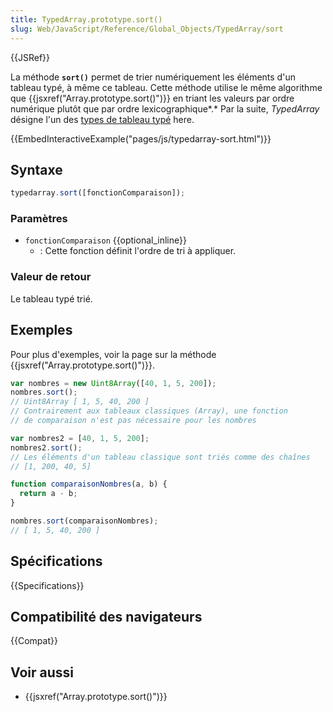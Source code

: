 ```yaml
---
title: TypedArray.prototype.sort()
slug: Web/JavaScript/Reference/Global_Objects/TypedArray/sort
---
```


{{JSRef}}

La méthode **`sort()`** permet de trier numériquement les éléments d'un tableau typé, à même ce tableau. Cette méthode utilise le même algorithme que {{jsxref("Array.prototype.sort()")}} en triant les valeurs par ordre numérique plutôt que par ordre lexicographique*.* Par la suite, _TypedArray_ désigne l'un des [types de tableau typé](/fr/docs/Web/JavaScript/Reference/Objets_globaux/TypedArray#Les_objets_TypedArray) here.

{{EmbedInteractiveExample("pages/js/typedarray-sort.html")}}

## Syntaxe

```js
typedarray.sort([fonctionComparaison]);
```

### Paramètres

- `fonctionComparaison` {{optional_inline}}
  - : Cette fonction définit l'ordre de tri à appliquer.

### Valeur de retour

Le tableau typé trié.

## Exemples

Pour plus d'exemples, voir la page sur la méthode {{jsxref("Array.prototype.sort()")}}.

```js
var nombres = new Uint8Array([40, 1, 5, 200]);
nombres.sort();
// Uint8Array [ 1, 5, 40, 200 ]
// Contrairement aux tableaux classiques (Array), une fonction
// de comparaison n'est pas nécessaire pour les nombres

var nombres2 = [40, 1, 5, 200];
nombres2.sort();
// Les éléments d'un tableau classique sont triés comme des chaînes
// [1, 200, 40, 5]

function comparaisonNombres(a, b) {
  return a - b;
}

nombres.sort(comparaisonNombres);
// [ 1, 5, 40, 200 ]
```

## Spécifications

{{Specifications}}

## Compatibilité des navigateurs

{{Compat}}

## Voir aussi

- {{jsxref("Array.prototype.sort()")}}
